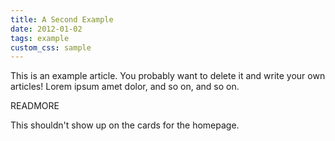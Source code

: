 ```yaml
---
title: A Second Example
date: 2012-01-02
tags: example
custom_css: sample
---
```


This is an example article. You probably want to delete it and write your own articles! Lorem ipsum amet dolor, and so on, and so on.

READMORE

This shouldn't show up on the cards for the homepage.